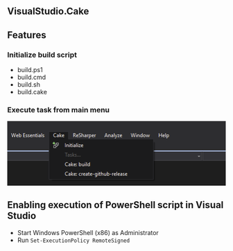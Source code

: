 ## VisualStudio.Cake

## Features

### Initialize build script

- build.ps1
- build.cmd
- build.sh
- build.cake

### Execute task from main menu

![](VisualStudio.Cake/Core/Resources/Screen.png)

## Enabling execution of PowerShell script in Visual Studio

-  Start Windows PowerShell (x86) as Administrator
-  Run `Set-ExecutionPolicy RemoteSigned`
